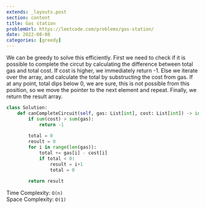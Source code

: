 ```yaml
---
extends: _layouts.post
section: content
title: Gas station
problemUrl: https://leetcode.com/problems/gas-station/
date: 2022-08-08
categories: [greedy]
---
```


We can be greedy to solve this efficiently. First we need to check if it is possible to complete the circut by calculating the difference between total gas and total cost. If cost is higher, we immediately return -1. Else we iterate over the array, and calculate the total by substructing the cost from gas. If at any point, total dips below 0, we are sure, this is not possible from this position, so we move the pointer to the next element and repeat. Finally, we return the result array.

```python
class Solution:
    def canCompleteCircuit(self, gas: List[int], cost: List[int]) -> int:
        if sum(cost) > sum(gas):
            return -1
        
        total = 0
        result = 0
        for i in range(len(gas)):
            total += gas[i] - cost[i]
            if total < 0:
                result = i+1
                total = 0
        
        return result 
```

Time Complexity: `O(n)` <br/>
Space Complexity: `O(1)`